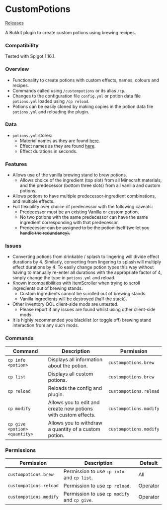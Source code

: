 # CustomPotions
[Releases](https://github.com/IIInitiationnn/CustomPotions/releases)

A Bukkit plugin to create custom potions using brewing recipes.

### Compatibility
Tested with Spigot 1.16.1.

### Overview
- Functionality to create potions with custom effects, names, colours and recipes.
- Commands called using `/custompotions` or its alias `/cp`.
- Changes to the configuration file `config.yml` or potion data file `potions.yml` loaded using `/cp reload`.
- Potions can be easily cloned by making copies in the potion data file `potions.yml` and reloading the plugin.

### Data
- `potions.yml` stores:
    - Material names as they are found [here](https://hub.spigotmc.org/javadocs/spigot/org/bukkit/Material.html).
    - Effect names as they are found [here](https://hub.spigotmc.org/javadocs/spigot/org/bukkit/potion/PotionEffectType.html).
    - Effect durations in seconds.

### Features
- Allows use of the vanilla brewing stand to brew potions.
    - Allows choice of the ingredient (top slot) from all Minecraft materials, and the predecessor (bottom three slots)
     from all vanilla and custom potions.
- Allows potions to have multiple predecessor-ingredient combinations, and multiple effects.
- Full flexibility over choice of predecessor with the following caveats:
    - Predecessor must be an existing Vanilla or custom potion.
    - No two potions with the same predecessor can have the same ingredient corresponding with that predecessor.
    - ~~Predecessor can be assigned to be the potion itself (we let you handle the redundancy).~~

### Issues
- Converting potions from drinkable / splash to lingering will divide effect durations by 4. Similarly, converting from
lingering to splash will multiply effect durations by 4. To easily change potion types this way without having to
manually re-enter all durations with the appropriate factor of 4, simply change the type in `potions.yml` and reload.
- Known incompatibilities with ItemScroller when trying to scroll ingredients out of brewing stands.
    - Custom ingredients cannot be scrolled out of brewing stands.
    - Vanilla ingredients will be destroyed (half the stack).
- Other inventory QOL client-side mods are untested.
    - Please report if any issues are found whilst using other client-side mods.
- It is highly recommended you blacklist (or toggle off) brewing stand interaction from any such mods.

### Commands
| Command | Description | Permission |
| ------- | ----------- | ---------- |
| `cp info <potion>` | Displays all information about the potion. | `custompotions.brew` |
| `cp list` | Displays all custom potions. | `custompotions.brew` |
| `cp reload` | Reloads the config and plugin. | `custompotions.reload` |
| `cp modify` |  Allows you to edit and create new potions with custom effects. | `custompotions.modify` |
| `cp give <potion> <quantity>` | Allows you to withdraw a quantity of a custom potion. | `custompotions.modify` |
### Permissions
| Permission | Description | Default |
| ---------- | ----------- | ------- |
| `custompotions.brew` | Permission to use `cp info` and `cp list`. | All |
| `custompotions.reload` | Permission to use `cp reload`. | Operator |
| `custompotions.modify` | Permission to use `cp modify` and `cp give`. | Operator |